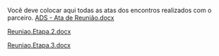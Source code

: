 Você deve colocar aqui todas as atas dos encontros realizados com o parceiro.
[ADS - Ata de Reunião.docx](https://github.com/ICEI-PUC-Minas-PMV-ADS/pmv-ads-2024-1-e5-proj-empext-t6-pmv-ads-2024-1-e5-ecovet/files/14551690/ADS.-.Ata.de.Reuniao.docx)

[Reuniao.Etapa.2.docx](https://github.com/ICEI-PUC-Minas-PMV-ADS/pmv-ads-2024-1-e5-proj-empext-t6-pmv-ads-2024-1-e5-ecovet/files/15287606/Reuniao.Etapa.2.docx)

[Reuniao.Etapa.3.docx](https://github.com/ICEI-PUC-Minas-PMV-ADS/pmv-ads-2024-1-e5-proj-empext-t6-pmv-ads-2024-1-e5-ecovet/files/15287690/Reuniao.Etapa.3.docx)
